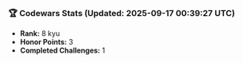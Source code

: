 ### 🏆 Codewars Stats (Updated: 2025-09-17 00:39:27 UTC)

- **Rank:** 8 kyu
- **Honor Points:** 3
- **Completed Challenges:** 1
